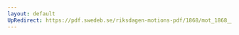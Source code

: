 ```yaml
---
layout: default
UpRedirect: https://pdf.swedeb.se/riksdagen-motions-pdf/1868/mot_1868__ak__00109/mot_1868__ak__00109_003.pdf
---
```

